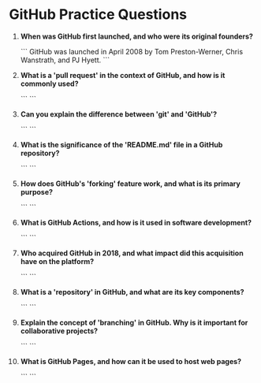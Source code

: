 # GitHub Practice Questions

1. **When was GitHub first launched, and who were its original founders?**

   \`\`\`
   GitHub was launched in April 2008 by Tom Preston-Werner, Chris Wanstrath, and PJ Hyett.
   \`\`\`

2. **What is a 'pull request' in the context of GitHub, and how is it commonly used?**

   \`\`\`
   \`\`\`

3. **Can you explain the difference between 'git' and 'GitHub'?**

   \`\`\`
   \`\`\`

4. **What is the significance of the 'README.md' file in a GitHub repository?**

   \`\`\`
   \`\`\`

5. **How does GitHub's 'forking' feature work, and what is its primary purpose?**

   \`\`\`
   \`\`\`

6. **What is GitHub Actions, and how is it used in software development?**

   \`\`\`
   \`\`\`

7. **Who acquired GitHub in 2018, and what impact did this acquisition have on the platform?**

   \`\`\`
   \`\`\`

8. **What is a 'repository' in GitHub, and what are its key components?**

   \`\`\`
   \`\`\`

9. **Explain the concept of 'branching' in GitHub. Why is it important for collaborative projects?**

   \`\`\`
   \`\`\`

10. **What is GitHub Pages, and how can it be used to host web pages?**

    \`\`\`
    \`\`\`

